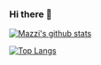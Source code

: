 ### Hi there 👋

[![Mazzi's github stats](https://github-readme-stats.vercel.app/api?username=mazzi)](https://github.com/anuraghazra/github-readme-stats)

[![Top Langs](https://github-readme-stats.vercel.app/api/top-langs/?username=mazzi&layout=compact)](https://github.com/anuraghazra/github-readme-stats)

